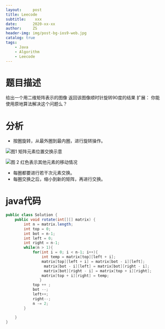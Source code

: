 ```yaml
---
layout:     post
title: Leecode
subtitle:    xxx
date:       2020-xx-xx
author:     ZS
header-img: img/post-bg-ios9-web.jpg
catalog: true
tags: 
    - Java
    - Algorithm
    - Leecode
---
```

# 题目描述
给出一个用二维矩阵表示的图像
返回该图像顺时针旋转90度的结果
扩展：
你能使用原地算法解决这个问题么？
# 分析
* 按圈旋转，从最外圈到最内圈，进行旋转操作。

![图1 矩阵元素位置交换示意](https://img-blog.csdnimg.cn/20200407161058100.png)

![图 2 红色表示其他元素的移动情况](https://img-blog.csdnimg.cn/20200407161342740.png)
* 每圈都要进行若干次元素交换。
* 每圈交换之后，缩小到新的矩阵，再进行交换。
# java代码
```java
public class Solution {
    public void rotate(int[][] matrix) {        
        int n = matrix.length;        
        int top = 0;
        int bot = n-1;        
        int left = 0;        
        int right = n-1;
        while(n > 1){
            for(int i = 0; i < n-1; i++){
                int temp = matrix[top][left + i];
                matrix[top][left + i] = matrix[bot - i][left];
                 matrix[bot - i][left] = matrix[bot][right - i];
                 matrix[bot][right - i] = matrix[top + i][right];
                matrix[top + i][right] = temp;
               }
            top ++ ;
            bot --;
            left++;
            right--;
            n -= 2;            
        }       
        
    }
}
```